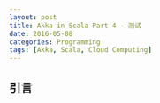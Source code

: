 ```yaml
---
layout: post
title: Akka in Scala Part 4 - 测试
date: 2016-05-08
categories: Programming
tags: [Akka, Scala, Cloud Computing]
---
```


## 引言

<!--more-->

